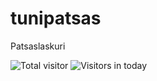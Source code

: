 # tunipatsas
Patsaslaskuri

![Total visitor](https://visitor-count-badge.herokuapp.com/total.svg?repo_id=tiituslehmus/tunipatsas/)
![Visitors in today](https://visitor-count-badge.herokuapp.com/today.svg?repo_id=tiituslehmus/tunipatsas/)
